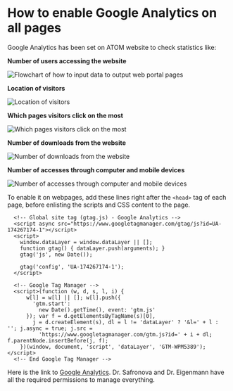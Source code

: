 # How to enable Google Analytics on all pages
Google Analytics has been set on ATOM website to check statistics like:

**Number of users accessing the website**

<img src="http://127.0.0.1:8000/Google_NumUsers.png" alt="Flowchart of how to input data to output web portal pages">

**Location of visitors**

<img src="http://127.0.0.1:8000/Google_LocUsers.png" alt="Location of visitors">

**Which pages visitors click on the most**

<img src="http://127.0.0.1:8000/Google_VisPages.png" alt="Which pages visitors click on the most">

**Number of downloads from the website**

<img src="http://127.0.0.1:8000/Google_Downloads.png" alt="Number of downloads from the website">

**Number of accesses through computer and mobile devices**

<img src="http://127.0.0.1:8000/Google_Devices.png" alt="Number of accesses through computer and mobile devices">

To enable it on webpages, add these lines right after the `<head>` tag of each page, before enlisting the scripts and CSS content to the page.
```
  <!-- Global site tag (gtag.js) - Google Analytics -->
  <script async src="https://www.googletagmanager.com/gtag/js?id=UA-174267174-1"></script>
  <script>
    window.dataLayer = window.dataLayer || [];
    function gtag() { dataLayer.push(arguments); }
    gtag('js', new Date());

    gtag('config', 'UA-174267174-1');
  </script>

  <!-- Google Tag Manager -->
  <script>(function (w, d, s, l, i) {
      w[l] = w[l] || []; w[l].push({
        'gtm.start':
          new Date().getTime(), event: 'gtm.js'
      }); var f = d.getElementsByTagName(s)[0],
        j = d.createElement(s), dl = l != 'dataLayer' ? '&l=' + l : ''; j.async = true; j.src =
          'https://www.googletagmanager.com/gtm.js?id=' + i + dl; f.parentNode.insertBefore(j, f);
    })(window, document, 'script', 'dataLayer', 'GTM-WPM5389');</script>
  <!-- End Google Tag Manager -->
```


Here is the link to <a href="https://analytics.google.com/analytics/web/?authuser=1#/report-home/a174267174w241788037p225418234" target="_blank">Google Analytics</a>.
Dr. Safronova and Dr. Eigenmann have all the required permissions to manage everything.
